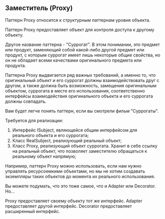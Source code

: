 
## Заместитель (Proxy)

Паттерн Proxy относится к структурным паттернам уровня объекта.

Паттерн Proxy предоставляет объект для контроля доступа к другому объекту.

Другое название паттерна - "Суррогат". В этом понимании, это предмет или продукт, заменяющий собой какой-либо другой предмет или продукт, с которым суррогат имеет лишь некоторые общие свойства, но он не обладает всеми качествами оригинального предмета или продукта.

Паттерна Proxy выдвигается ряд важных требований, а именно то, что оригинальный объект и его суррогат должны взаимодействовать друг с другом, а также должна быть возможность, замещения оригинальным объектом, суррогата в месте его использования, соответственно интерфейсы взаимодействия оригинального объекта и его суррогата должны совпадать.

Вам будет легче понять паттерн, если вы смотрели фильм "Суррогаты".

Требуется для реализации:

1. Интерфейс ISubject, являющейся общим интерфейсом для реального объекта и его суррогата;
2. Класс RealSubject, реализующий реальный объект;
3. Класс Proxy, реализующий объект суррогата. Хранит в себе ссылку на реальный объект, что позволяет заместителю обращаться к реальному объект напрямую;

Например, паттерн Proxy можно использовать, если нам нужно управлять ресурсоемкими объектами, но мы не хотим создавать экземпляры таких объектов до момента их реального использования.

Вы можете подумать, что это тоже самое, что и Adapter или Decorator. Но... 

Proxy предоставляет своему объекту тот же интерфейс. 
Adapter предоставляет другой интерфейс. 
Decorator предоставляет расширенный интерфейс.

